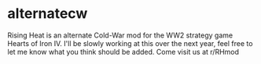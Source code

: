 # alternatecw
Rising Heat is an alternate Cold-War mod for the WW2 strategy game Hearts of Iron IV.
I'll be slowly working at this over the next year, feel free to let me know what you think should be added.
Come visit us at r/RHmod
